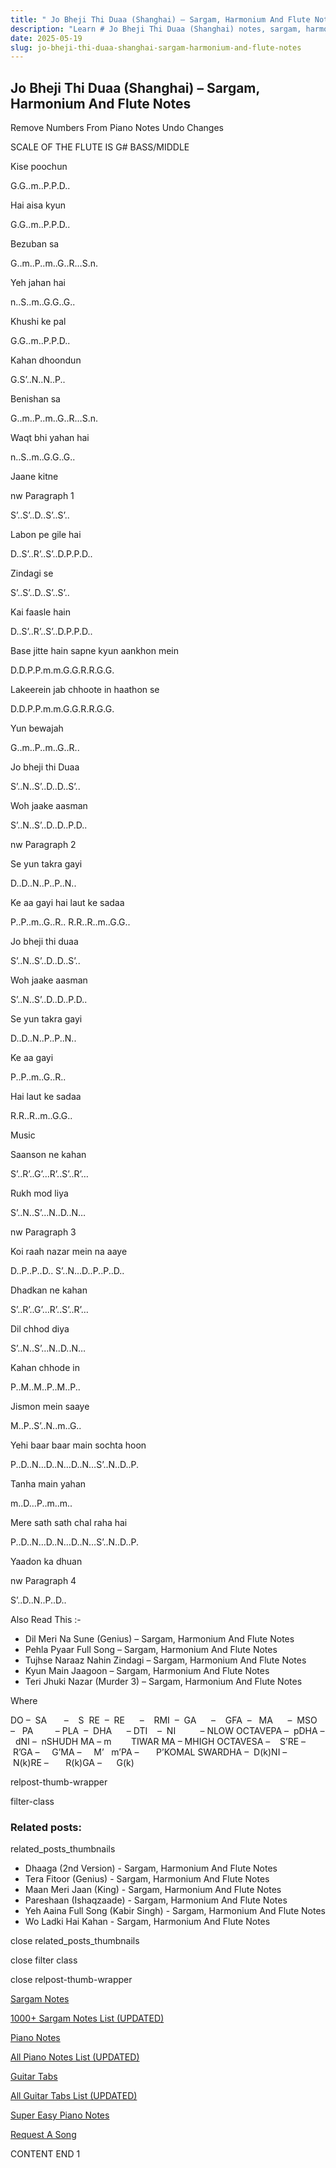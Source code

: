 ```yaml
---
title: " Jo Bheji Thi Duaa (Shanghai) – Sargam, Harmonium And Flute Notes"
description: "Learn # Jo Bheji Thi Duaa (Shanghai) notes, sargam, harmonium notations and flute notes. Easy step-by-step tutorial for beginners."
date: 2025-05-19
slug: jo-bheji-thi-duaa-shanghai-sargam-harmonium-and-flute-notes
---
```


## Jo Bheji Thi Duaa (Shanghai) – Sargam, Harmonium And Flute Notes

Remove Numbers From Piano Notes
Undo Changes

SCALE OF THE FLUTE IS G# BASS/MIDDLE

Kise poochun

G.G..m..P.P.D..

Hai aisa kyun

G.G..m..P.P.D..

Bezuban sa

G..m..P..m..G..R…S.n.

Yeh jahan hai

n..S..m..G.G..G..

Khushi ke pal

G.G..m..P.P.D..

Kahan dhoondun

G.S’..N..N..P..

Benishan sa

G..m..P..m..G..R…S.n.

Waqt bhi yahan hai

n..S..m..G.G..G..

Jaane kitne

nw Paragraph 1

S’..S’..D..S’..S’..

Labon pe gile hai

D..S’..R’..S’..D.P.P.D..

Zindagi se

S’..S’..D..S’..S’..

Kai faasle hain

D..S’..R’..S’..D.P.P.D..

Base jitte hain sapne kyun aankhon mein

D.D.P.P.m.m.G.G.R.R.G.G.

Lakeerein jab chhoote in haathon se

D.D.P.P.m.m.G.G.R.R.G.G.

Yun bewajah

G..m..P..m..G..R..

Jo bheji thi Duaa

S’..N..S’..D..D..S’..

Woh jaake aasman

S’..N..S’..D..D..P.D..

nw Paragraph 2

Se yun takra gayi

D..D..N..P..P..N..

Ke aa gayi hai laut ke sadaa

P..P..m..G..R.. R.R..R..m..G.G..

Jo bheji thi duaa

S’..N..S’..D..D..S’..

Woh jaake aasman

S’..N..S’..D..D..P.D..

Se yun takra gayi

D..D..N..P..P..N..

Ke aa gayi

P..P..m..G..R..

Hai laut ke sadaa

R.R..R..m..G.G..

Music

Saanson ne kahan

S’..R’..G’…R’..S’..R’…

Rukh mod liya

S’..N..S’…N..D..N…

nw Paragraph 3

Koi raah nazar mein na aaye

D..P..P..D.. S’..N…D..P..P..D..

Dhadkan ne kahan

S’..R’..G’…R’..S’..R’…

Dil chhod diya

S’..N..S’…N..D..N…

Kahan chhode in

P..M..M..P..M..P..

Jismon mein saaye

M..P..S’..N..m..G..

Yehi baar baar main sochta hoon

P..D..N…D..N…D..N…S’..N..D..P.

Tanha main yahan

m..D…P..m..m..

Mere sath sath chal raha hai

P..D..N…D..N…D..N…S’..N..D..P.

Yaadon ka dhuan

nw Paragraph 4

S’..D..N..P..D..

Also Read This :-

- Dil Meri Na Sune (Genius) – Sargam, Harmonium And Flute Notes
- Pehla Pyaar Full Song – Sargam, Harmonium And Flute Notes
- Tujhse Naraaz Nahin Zindagi – Sargam, Harmonium And Flute Notes
- Kyun Main Jaagoon – Sargam, Harmonium And Flute Notes
- Teri Jhuki Nazar (Murder 3) – Sargam, Harmonium And Flute Notes

Where

DO –  SA       –    S  RE  –  RE      –    RMI  –  GA      –    GFA  –   MA      –  MSO  –   PA         – PLA  –  DHA      – DTI    –  NI          – NLOW OCTAVEPA –  pDHA –  dNI –  nSHUDH MA – m        TIWAR MA – MHIGH OCTAVESA –    S’RE –     R’GA –     G’MA –     M’   m’PA –       P’KOMAL SWARDHA –  D(k)NI –       N(k)RE –       R(k)GA –      G(k)

relpost-thumb-wrapper

filter-class

### Related posts:

related_posts_thumbnails

- Dhaaga (2nd Version) - Sargam, Harmonium And Flute Notes
- Tera Fitoor (Genius) - Sargam, Harmonium And Flute Notes
- Maan Meri Jaan (King) - Sargam, Harmonium And Flute Notes
- Pareshaan (Ishaqzaade) - Sargam, Harmonium And Flute Notes
- Yeh Aaina Full Song (Kabir Singh) - Sargam, Harmonium And Flute Notes
- Wo Ladki Hai Kahan - Sargam, Harmonium And Flute Notes

close related_posts_thumbnails

close filter class

close relpost-thumb-wrapper

[Sargam Notes](/sargam-notes.html)

[1000+ Sargam Notes List (UPDATED)](/all-songs-list-sargam-notes.html)

[Piano Notes](/piano-notes.html)

[All Piano Notes List (UPDATED)](/all-songs-list-piano-notes.html)

[Guitar Tabs](/guitar-tabs.html)

[All Guitar Tabs List (UPDATED)](/all-songs-list-guitar-tabs.html)

[Super Easy Piano Notes](https://studywall.in/)

[Request A Song](/request-a-song.html)

CONTENT END 1
